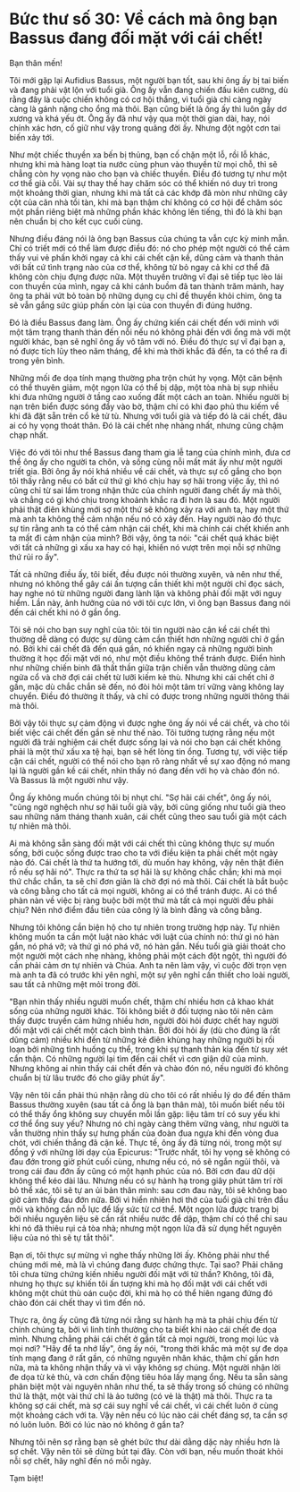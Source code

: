 # Bức thư số 30: Về cách mà ông bạn Bassus đang đối mặt với cái chết!

Bạn thân mến!

Tôi mới gặp lại Aufidius Bassus, một người bạn tốt, sau khi ông ấy bị tai biến và đang phải vật lộn với tuổi già. Ông ấy vẫn đang chiến đấu kiên cường, dù rằng đây là cuộc chiến không có cơ hội thắng, vì tuổi già chỉ càng ngày càng là gánh nặng cho ổng mà thôi. Bạn cũng biết là ông ấy thì luôn gầy dơ xương và khá yếu ớt. Ông ấy đã như vậy qua một thời gian dài, hay, nói chính xác hơn, cố giữ như vậy trong quãng đời ấy. Nhưng đột ngột cơn tai biến xảy tới.

Như một chiếc thuyền xa bến bị thủng, bạn cố chặn một lỗ, rồi lỗ khác, nhưng khi mà hàng loạt tia nước cùng phun vào thuyền từ mọi chỗ, thì sẽ chẳng còn hy vọng nào cho bạn và chiếc thuyền. Điều đó tương tự như một cơ thể già cỗi. Vài sự thay thế hay chăm sóc có thể khiến nó duy trì trong một khoảng thời gian, nhưng khi mà tất cả các khớp đã mòn như những cây cột của căn nhà tồi tàn, khi mà bạn thậm chí không có cơ hội để chăm sóc một phần riêng biệt mà những phần khác không lên tiếng, thì đó là khi bạn nên chuẩn bị cho kết cục cuối cùng.

Nhưng điều đáng nói là ông bạn Bassus của chúng ta vẫn cực kỳ minh mẫn. Chỉ có triết mới có thể làm được điều đó: nó cho phép một người có thể cảm thấy vui vẻ phấn khởi ngay cả khi cái chết cận kề, dũng cảm và thanh thản với bất cứ tình trạng nào của cơ thể, không từ bỏ ngay cả khi cơ thể đã không còn chịu đựng được nữa. Một thuyền trưởng vĩ đại sẽ tiếp tục lèo lái con thuyền của mình, ngay cả khi cánh buồm đã tan thành trăm mảnh, hay ông ta phải vứt bỏ toàn bộ những dụng cụ chỉ đề thuyền khỏi chìm, ông ta sẽ vẫn gắng sức giúp phần còn lại của con thuyền đi đúng hướng.

Đó là điều Bassus đang làm. Ông ấy chứng kiến cái chết đến với mình với một tâm trạng thanh thản đến nỗi nếu nó không phải đến với ổng mà với một người khác, bạn sẽ nghĩ ông ấy vô tâm với nó. Điều đó thực sự vĩ đại bạn ạ, nó được tích lũy theo năm tháng, để khi mà thời khắc đã đến, ta có thể ra đi trong yên bình.

Những mối đe dọa tính mạng thường pha trộn chút hy vọng. Một căn bệnh có thể thuyên giảm, một ngọn lửa có thể bị dập, một tòa nhà bị sụp nhiều khi đưa những người ở tầng cao xuống đất một cách an toàn. Nhiều người bị nạn trên biển được sóng đẩy vào bờ, thậm chí có khi đao phủ thu kiếm về khi đã đặt sẵn trên cổ kẻ tử tù. Nhưng với tuổi già và tiếp đó là cái chết, đâu ai có hy vọng thoát thân. Đó là cái chết nhẹ nhàng nhất, nhưng cũng chậm chạp nhất.

Việc đó với tôi như thể Bassus đang tham gia lễ tang của chính mình, đưa cơ thể ông ấy cho người ta chôn, và sống cùng nỗi mất mát ấy như một người triết gia. Bởi ông ấy nói khá nhiều về cái chết, và thực sự cố gắng cho bọn tôi thấy rằng nếu có bất cứ thứ gì khó chịu hay sợ hãi trong việc ấy, thì nó cũng chỉ từ sai lầm trong nhận thức của chính người đang chết ấy mà thôi, và chẳng có gì khó chịu trong khoảnh khắc ra đi hơn là sau đó. Một người phải thật điên khùng mới sợ một thứ sẽ không xảy ra với anh ta, hay một thứ mà anh ta không thể cảm nhận nếu nó có xảy đến. Hay người nào đó thực sự tin rằng anh ta có thể cảm nhận cái chết, khi mà chính cái chết khiến anh ta mất đi cảm nhận của mình? Bởi vậy, ông ta nói: "cái chết quá khác biệt với tất cả những gì xấu xa hay có hại, khiến nó vượt trên mọi nỗi sợ những thứ rủi ro ấy".

Tất cả những điều ấy, tôi biết, đều được nói thường xuyên, và nên như thế, nhưng nó không thể gây cái ấn tượng cần thiết khi một người chỉ đọc sách, hay nghe nó từ những người đang lành lặn và không phải đối mặt với nguy hiểm. Lần này, ảnh hưởng của nó với tôi cực lớn, vì ông bạn Bassus đang nói đến cái chết khi nó ở gần ổng.

Tôi sẽ nói cho bạn suy nghĩ của tôi: tôi tin người nào cận kề cái chết thì thường dễ dàng có được sự dũng cảm cần thiết hơn những người chỉ ở gần nó. Bởi khi cái chết đã đến quá gần, nó khiến ngay cả những người bình thường ít học đối mặt với nó, như một điều không thể tránh được. Điển hình như những chiến binh đã thất thần giữa trận chiến vẫn thường dũng cảm ngửa cổ và chờ đợi cái chết từ lưỡi kiếm kẻ thù. Nhưng khi cái chết chỉ ở gần, mặc dù chắc chắn sẽ đến, nó đòi hỏi một tâm trí vững vàng không lay chuyển. Điều đó thường ít thấy, và chỉ có được trong những người thông thái mà thôi.

Bởi vậy tôi thực sự cảm động vì được nghe ông ấy nói về cái chết, và cho tôi biết việc cái chết đến gần sẽ như thế nào. Tôi tưởng tượng rằng nếu một người đã trải nghiệm cái chết được sống lại và nói cho bạn cái chết không phải là một thứ xấu xa tệ hại, bạn sẽ hết lòng tin ổng. Tương tự, với việc tiếp cận cái chết, người có thể nói cho bạn rõ ràng nhất về sự xao động nó mang lại là người gần kề cái chết, nhìn thấy nó đang đến với họ và chào đón nó. Và Bassus là một người như vậy.

Ông ấy không muốn chúng tôi bị nhụt chí. "Sợ hãi cái chết", ông ấy nói, "cũng ngờ nghệch như sợ hãi tuổi già vậy, bởi cũng giống như tuổi già theo sau những năm tháng thanh xuân, cái chết cũng theo sau tuổi già một cách tự nhiên mà thôi.

Ai mà không sẵn sàng đối mặt với cái chết thì cũng không thực sự muốn sống, bởi cuộc sống được trao cho ta với điều kiện ta phải chết một ngày nào đó. Cái chết là thứ ta hướng tới, dù muốn hay không, vậy nên thật điên rồ nếu sợ hãi nó". Thực ra thứ ta sợ hãi là sự không chắc chắn; khi mà mọi thứ chắc chắn, ta sẽ chỉ đơn giản là chờ đợi nó mà thôi. Cái chết là bắt buộc và công bằng cho tất cả mọi người, không ai có thể tránh được. Ai có thể phàn nàn về việc bị ràng buộc bởi một thứ mà tất cả mọi người đều phải chịu? Nên nhớ điểm đầu tiên của công lý là bình đẳng và công bằng.

Nhưng tôi không cần biện hộ cho tự nhiên trong trường hợp này. Tự nhiên không muốn ta cần một luật nào khác với luật của chính nó: thứ gì nó hàn gắn, nó phá vỡ; và thứ gì nó phá vỡ, nó hàn gắn. Nếu tuổi già giải thoát cho một người một cách nhẹ nhàng, không phải một cách đột ngột, thì người đó cần phải cảm ơn tự nhiên và Chúa. Anh ta nên làm vậy, vì cuộc đời trọn vẹn mà anh ta đã có trước khi yên nghỉ, một sự yên nghỉ cần thiết cho loài người, sau tất cả những mệt mỏi trong đời.

"Bạn nhìn thấy nhiều người muốn chết, thậm chí nhiều hơn cả khao khát sống của những người khác. Tôi không biết ở đối tượng nào tôi nên cảm thấy được truyền cảm hứng nhiều hơn, người đòi hỏi được chết hay người đối mặt với cái chết một cách bình thản. Bởi đòi hỏi ấy (dù cho đúng là rất dũng cảm) nhiều khi đến từ những kẻ điên khùng hay những người bị rối loạn bởi những tình huống cụ thể, trong khi sự thanh thản kia đến từ suy xét cẩn thận. Có những người lại tìm đến cái chết vì cơn giận dữ của mình. Nhưng không ai nhìn thấy cái chết đến và chào đón nó, nếu người đó không chuẩn bị từ lâu trước đó cho giây phút ấy".

Vậy nên tôi cần phải thú nhận rằng dù cho tôi có rất nhiều lý do để đến thăm Bassus thường xuyên (sau tất cả ổng là bạn thân mà), tôi muốn biết nếu tôi có thể thấy ổng không suy chuyển mỗi lần gặp: liệu tâm trí có suy yếu khi cơ thể ổng suy yếu? Nhưng nó chỉ ngày càng thêm vững vàng, như người ta vẫn thường nhìn thấy sự hưng phấn của đoàn đua ngựa khi đến vòng đua chót, với chiến thắng đã cận kề. Thực tế, ông ấy đã từng nói, trong một sự đồng ý với những lời dạy của Epicurus: "Trước nhất, tôi hy vọng sẽ không có đau đớn trong giờ phút cuối cùng, nhưng nếu có, nó sẽ ngắn ngủi thôi, và trong cái đau đớn ấy cũng có một hạnh phúc của nó. Bởi cơn đau dữ dội không thể kéo dài lâu. Nhưng nếu có sự hành hạ trong giây phút tâm trí rời bỏ thể xác, tôi sẽ tự an ủi bản thân mình: sau cơn đau này, tôi sẽ không bao giờ cảm thấy đau đớn nữa. Bởi vì hiển nhiên hơi thở của tuổi già chỉ trên đầu môi và không cần nỗ lực để lấy sức từ cơ thể. Một ngọn lửa được trang bị bởi nhiều nguyên liệu sẽ cần rất nhiều nước để dập, thậm chí có thể chỉ sau khi nó đã thiêu rụi cả tòa nhà; nhưng một ngọn lửa đã sử dụng hết nguyên liệu của nó thì sẽ tự tắt thôi".

Bạn ơi, tôi thực sự mừng vì nghe thấy những lời ấy. Không phải như thể chúng mới mẻ, mà là vì chúng đang được chứng thực. Tại sao? Phải chăng tôi chưa từng chứng kiến nhiều người đối mặt với tử thần? Không, tôi đã, nhưng họ thực sự khiến tôi ấn tượng khi mà họ đối mặt với cái chết với không một chút thù oán cuộc đời, khi mà họ có thể hiên ngang đứng đó chào đón cái chết thay vì tìm đến nó.

Thực ra, ông ấy cũng đã từng nói rằng sự hành hạ mà ta phải chịu đến từ chính chúng ta, bởi vì linh tính thường cho ta biết khi nào cái chết đe dọa mình. Nhưng chẳng phải cái chết ở gần tất cả mọi người, trong mọi lúc và mọi nơi? "Hãy để ta nhớ lấy", ông ấy nói, "trong thời khắc mà một sự đe dọa tính mạng đang ở rất gần, có những nguyên nhân khác, thậm chí gần hơn nữa, mà ta không nhận thấy và vì vậy không sợ chúng. Một người nhận lời đe dọa từ kẻ thù, và cơn chấn động tiêu hóa lấy mạng ổng. Nếu ta sẵn sàng phân biệt một vài nguyên nhân như thế, ta sẽ thấy trong số chúng có những thứ là thật, một vài thứ chỉ là ảo tưởng (có vẻ là thật) mà thôi. Thực ra ta không sợ cái chết, mà sợ cái suy nghĩ về cái chết, vì cái chết luôn ở cùng một khoảng cách với ta. Vậy nên nếu có lúc nào cái chết đáng sợ, ta cần sợ nó luôn luôn. Bởi có lúc nào nó không ở gần ta?

Nhưng tôi nên sợ rằng bạn sẽ ghét bức thư dài dằng dặc này nhiều hơn là sợ chết. Vậy nên tôi sẽ dừng bút tại đây. Còn với bạn, nếu muốn thoát khỏi nỗi sợ chết, hãy nghĩ đến nó mỗi ngày.

Tạm biệt!